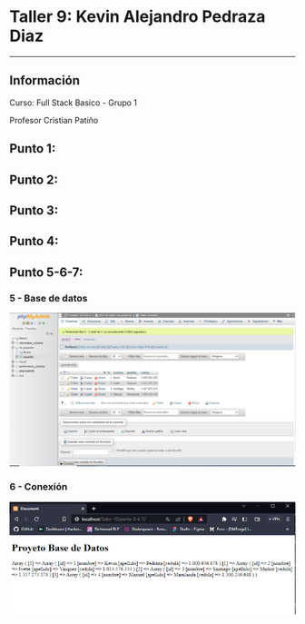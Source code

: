 <h1>Taller 9: Kevin Alejandro Pedraza Diaz</h1>
<hr>

<h2>Información</h2>
<p>Curso: Full Stack Basico - Grupo 1<p>
<p>Profesor Cristian Patiño</p>

<h2>Punto 1:</h2>

<h2>Punto 2:</h2>

<h2>Punto 3:</h2>

<h2>Punto 4:</h2>

<h2>Punto 5-6-7:</h2>
<h3>5 - Base de datos</h3>
<img src = "./public//images/mysql.png" alt = "mysql">

<h3>6 - Conexión</h3>
<img src = "./public//images/connection.png" alt = "connection">